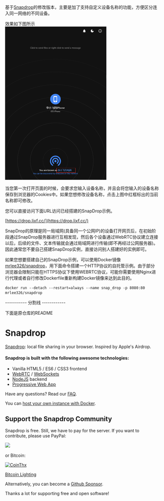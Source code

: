 

基于[Snapdrop](https://github.com/RobinLinus/snapdrop/tree/eac780092626761602bfe978c8082908c99c3067)的修改版本，主要是加了支持自定义设备名称的功能，方便区分连入同一网络的不同设备。

效果如下图所示
<br>
<img src="images/image1.png" height="500" />
<br>

当您第一次打开页面的时候，会要求您输入设备名称，并且会将您输入的设备名称保存到浏览器的Cookies中。如果您想修改设备名称，点击上图中红框标出的当前名称即可修改。

您可以直接访问下面URL访问已经搭建的SnapDrop示例。

[https://drop.lixf.cc/](https://drop.lixf.cc/)

SnapDrop的原理是同一局域网(具备同一个公网IP)的设备打开网页后，在初始阶段通过SnapDrop服务器进行互相发现，然后各个设备通过WebRTC协议建立连接以后，后续的文件、文本传输就会通过局域网进行传输(即不再经过公网服务器)。因此通常您不要自己搭建SnapDrop实例，直接访问别人搭建好的实例即可。

如果您想要搭建自己的SnapDrop示例，可以使用Docker镜像[mrlee326/snapdrop](https://hub.docker.com/r/mrlee326/snapdrop)，用下面命令搭建一个HTTP协议的自托管示例。由于部分浏览器会限制只能在HTTPS协议下使用WEBRTC协议，可能你需要使用Nginx进行代理或者自行修改Dockerfile重新构建Docker镜像来达到此目的。

```
docker run --detach --restart=always --name snap_drop -p 8080:80  mrlee326/snapdrop
```



-----------  分割线 ------------

下面是原仓库的README

# Snapdrop 

[Snapdrop](https://snapdrop.net): local file sharing in your browser. Inspired by Apple's Airdrop.


#### Snapdrop is built with the following awesome technologies:
* Vanilla HTML5 / ES6 / CSS3 frontend
* [WebRTC](http://webrtc.org/) / [WebSockets](http://www.websocket.org/)
* [NodeJS](https://nodejs.org/en/) backend
* [Progressive Web App](https://wikipedia.org/wiki/Progressive_Web_App)


Have any questions? Read our [FAQ](/docs/faq.md).

You can [host your own instance with Docker](/docs/local-dev.md).


## Support the Snapdrop Community
Snapdrop is free. Still, we have to pay for the server. If you want to contribute, please use PayPal:

[<img src="https://www.paypalobjects.com/en_US/i/btn/btn_donateCC_LG.gif">](https://www.paypal.com/donate/?hosted_button_id=MG8GV7YCYT352)

or Bitcoin:

[<img src="https://coins.github.io/thx/logo-color-large-pill-320px.png" alt="CoinThx" width="200"/>](https://coins.github.io/thx/#1K9zQ8f4iTyhKyHWmiDKt21cYX2QSDckWB?label=Snapdrop&message=Thanks!%20Your%20contribution%20helps%20to%20keep%20Snapdrop%20free%20for%20everybody!) 

[Bitcoin Lighting](https://tippin.me/@robin_linus)

Alternatively, you can become a [Github Sponsor](https://github.com/sponsors/RobinLinus).

Thanks a lot for supporting free and open software!


 
